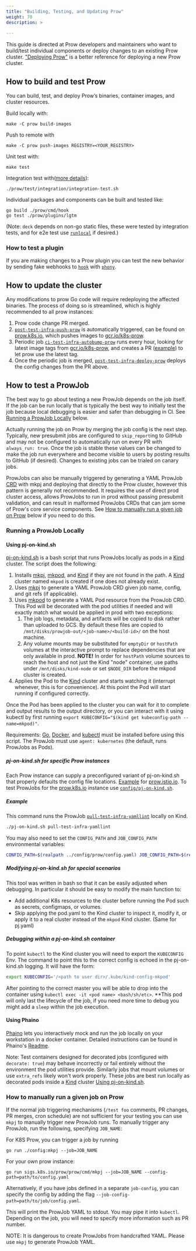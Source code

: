 ```yaml
---
title: "Building, Testing, and Updating Prow"
weight: 70
description: >
  
---
```


This guide is directed at Prow developers and maintainers who want to build/test individual components or deploy changes to an existing Prow cluster. ["Deploying Prow"](/docs/getting-started-deploy/) is a better reference for deploying a new Prow cluster.

## How to build and test Prow

You can build, test, and deploy Prow’s binaries, container images, and cluster resources.

Build locally with:
```shell
make -C prow build-images
```
Push to remote with
```shell
make -C prow push-images REGISTRY=<YOUR_REGISTRY>
```
Unit test with:
```shell
make test
```
Integration test with([more details](/docs/test/integration/)):
```shell
./prow/test/integration/integration-test.sh
```
Individual packages and components can be built and tested like:
```shell
go build ./prow/cmd/hook
go test ./prow/plugins/lgtm
```
(Note: `deck` depends on non-go static files, these were tested by integration
tests, and for e2e test use [`runlocal`](https://github.com/kubernetes/test-infra/tree/master/prow/cmd/deck/runlocal) if desired.)

### How to test a plugin

If you are making changes to a Prow plugin you can test the new behavior by sending fake webhooks to [`hook`](/docs/components/core/hook/) with [`phony`](/docs/components/cli-tools/phony/).

## How to update the cluster

Any modifications to prow Go code will require redeploying the affected
binaries. The process of doing so is streamlined, which is highly recommended to
all prow instances:

1. Prow code change PR merged.
1. [`post-test-infra-push-prow`](https://github.com/kubernetes/test-infra/blob/e7ff9e7ad8a395bc246c4bc38610d4d57d3b011c/config/jobs/kubernetes/test-infra/test-infra-trusted.yaml#L191)
   is automatically triggered, can be found on
   [prow.k8s.io](https://prow.k8s.io?job=post-test-infra-push-prow), which
   pushes images to [gcr.io/k8s-prow](https://gcr.io/k8s-prow).
1. Periodic job
   [`ci-test-infra-autobump-prow`](https://github.com/kubernetes/test-infra/blob/e7ff9e7ad8a395bc246c4bc38610d4d57d3b011c/config/jobs/kubernetes/test-infra/test-infra-trusted.yaml#L588)
   runs every hour, looking for latest image tags from
   [gcr.io/k8s-prow](https://gcr.io/k8s-prow), and creates a PR
   ([example](https://github.com/kubernetes/test-infra/pull/25571)) to let prow
   use the latest tag.
1. Once the periodic job is merged,
   [`post-test-infra-deploy-prow`](https://github.com/kubernetes/test-infra/blob/e7ff9e7ad8a395bc246c4bc38610d4d57d3b011c/config/jobs/kubernetes/test-infra/test-infra-trusted.yaml#L114)
   deploys the config changes from the PR above.

## How to test a ProwJob

The best way to go about testing a new ProwJob depends on the job itself. If the
job can be run locally that is typically the best way to initially test the job
because local debugging is easier and safer than debugging in CI. See
[Running a ProwJob Locally](#running-a-prowjob-locally) below.

Actually running the job on Prow by merging the job config is the next step.
Typically, new presubmit jobs are configured to `skip_report`ing to GitHub and
may not be configured to automatically run on every PR with `always_run: true`.
Once the job is stable these values can be changed to make the job run everywhere
and become visible to users by posting results to GitHub (if desired). Changes
to existing jobs can be trialed on canary jobs.

ProwJobs can also be manually triggered by generating a YAML ProwJob [CRD](https://kubernetes.io/docs/concepts/extend-kubernetes/api-extension/custom-resources/)
with mkpj and deploying that directly to the Prow cluster, however this pattern
is generally not recommended. It requires the use of direct prod cluster access,
allows ProwJobs to run in prod without passing presubmit validation, and can result
in malformed ProwJobs CRDs that can jam some of Prow's core service components.
See [How to manually run a given job on Prow](#how-to-manually-run-a-given-job-on-prow)
below if you need to do this.

### Running a ProwJob Locally

#### Using pj-on-kind.sh
[pj-on-kind.sh] is a bash script that runs ProwJobs locally as pods in a [Kind] cluster.
The script does the following:
1. Installs [mkpj], [mkpod], and [Kind] if they are not found in the path. A [Kind]
cluster named `mkpod` is created if one does not already exist.
1. Uses [mkpj] to generate a YAML ProwJob CRD given job name, config, and git refs (if applicable).
1. Uses [mkpod] to generate a YAML Pod resource from the ProwJob CRD. This Pod will
be decorated with the pod utilities if needed and will exactly match what would be
applied in prod with two exceptions:
	1. The job logs, metadata, and artifacts will be copied to disk rather than
	uploaded to GCS. By default these files are copied to `/mnt/disks/prowjob-out/<job-name>/<build-id>/`
	on the host machine.
	1. Any volume mounts may be substituted for `emptyDir` or `hostPath` volumes at the
	interactive prompt to replace dependencies that are only available in prod.
	__NOTE!__ In order for `hostPath` volume sources to reach the host and not just the Kind "node" container,
	use paths under `/mnt/disks/kind-node` or set `$NODE_DIR` before the mkpod cluster is created.
1. Applies the Pod to the [Kind] cluster and starts watching it (interrupt whenever,
this is for convenience). At this point the Pod will start running if configured
correctly.

Once the Pod has been applied to the cluster you can wait for it to complete and output
results to the output directory, or you can interact with it using kubectl by first
running `export KUBECONFIG="$(kind get kubeconfig-path --name=mkpod)"`.

Requirements: [Go], [Docker], and [kubectl] must be installed before using this script.
The ProwJob must use `agent: kubernetes` (the default, runs ProwJobs as Pods).

##### pj-on-kind.sh for specific Prow instances
Each Prow instance can supply a preconfigured variant of pj-on-kind.sh that properly
defaults the config file locations. [Example](https://github.com/istio/test-infra/blob/01167b0dc9cb19bee40aa8dff958f526cfeeb570/prow/pj-on-kind.sh)
for [prow.istio.io](https://prow.istio.io).
To test ProwJobs for the [prow.k8s.io] instance use [`config/pj-on-kind.sh`](https://github.com/kubernetes/test-infra/tree/master/config/pj-on-kind.sh).

##### Example
This command runs the ProwJob [`pull-test-infra-yamllint`](https://github.com/kubernetes/test-infra/blob/170921984a34ca40f2763f9e71d6ce6e033dec03/config/jobs/kubernetes/test-infra/test-infra-presubmits.yaml#L94-L107) locally on Kind.
```sh
./pj-on-kind.sh pull-test-infra-yamllint
```
You may also need to set the `CONFIG_PATH` and `JOB_CONFIG_PATH` environmental variables:
```sh
CONFIG_PATH=$(realpath ../config/prow/config.yaml) JOB_CONFIG_PATH=$(realpath ../config/jobs/kubernetes/test-infra/test-infra-presubmits.yaml) ...
```

##### Modifying pj-on-kind.sh for special scenarios
This tool was written in bash so that it can be easily adjusted when debugging.
In particular it should be easy to modify the main function to:
* Add additional K8s resources to the cluster before running the Pod such as
secrets, configmaps, or volumes.
* Skip applying the pod.yaml to the Kind cluster to inspect it, modify it, or apply it to
a real cluster instead of the `mkpod` Kind cluster. (Same for pj.yaml)

##### Debugging within a pj-on-kind.sh container
To point `kubectl` to the Kind cluster you will need to export the `KUBECONFIG` Env. The command to point this to the correct config is echoed in the pj-on-kind.sh logging. It will have the form:
```sh
export KUBECONFIG='/<path to user dir>/.kube/kind-config-mkpod'
```
After pointing to the correct master you will be able to drop into the container using `kubectl exec -it <pod name> <bash/sh/etc>`. **This pod will only last the lifecycle of the job, if you need more time to debug you might add a `sleep` within the job execution.

#### Using Phaino
[Phaino](/docs/components/cli-tools/phaino/) lets you interactively mock and run the job locally on
your workstation in a docker container. Detailed instructions can be found in
Phaino's [Readme](/docs/components/cli-tools/phaino/).

Note: Test containers designed for decorated jobs (configured with `decorate: true`)
may behave incorrectly or fail entirely without the environment the pod utilities
provide. Similarly jobs that mount volumes or use `extra_refs` likely won't work
properly.
These jobs are best run locally as decorated pods inside a [Kind] cluster [Using pj-on-kind.sh](#using-pj-on-kindsh).

### How to manually run a given job on Prow

If the normal job triggering mechanisms (`/test foo` comments, PR changes, PR
merges, cron schedule) are not sufficient for your testing you can use `mkpj` to
manually trigger new ProwJob runs.
To manually trigger any ProwJob, run the following, specifying `JOB_NAME`:

For K8S Prow, you can trigger a job by running
```shell
go run ./config:mkpj --job=JOB_NAME
```

For your own prow instance:
```shell
go run sigs.k8s.io/prow/prow/cmd/mkpj --job=JOB_NAME --config-path=path/to/config.yaml
```

Alternatively, if you have jobs defined in a separate `job-config`, you can
specify the config by adding the flag `--job-config-path=path/to/job/config.yaml`.

This will print the ProwJob YAML to stdout. You may pipe it into `kubectl`.
Depending on the job, you will need to specify more information such as PR
number.

NOTE: It is dangerous to create ProwJobs from handcrafted YAML. Please use `mkpj`
to generate ProwJob YAML.

[prow.k8s.io]: https://prow.k8s.io
[Go]: https://golang.org/doc/install
[Docker]: https://docs.docker.com/install/
[kubectl]: https://kubernetes.io/docs/tasks/tools/install-kubectl/
[Kind]: https://sigs.k8s.io/kind
[mkpj]: /docs/components/cli-tools/mkpj/
[mkpod]: /docs/components/cli-tools/mkpod/
[pj-on-kind.sh]: https://github.com/kubernetes/test-infra/tree/master/prow/pj-on-kind.sh
